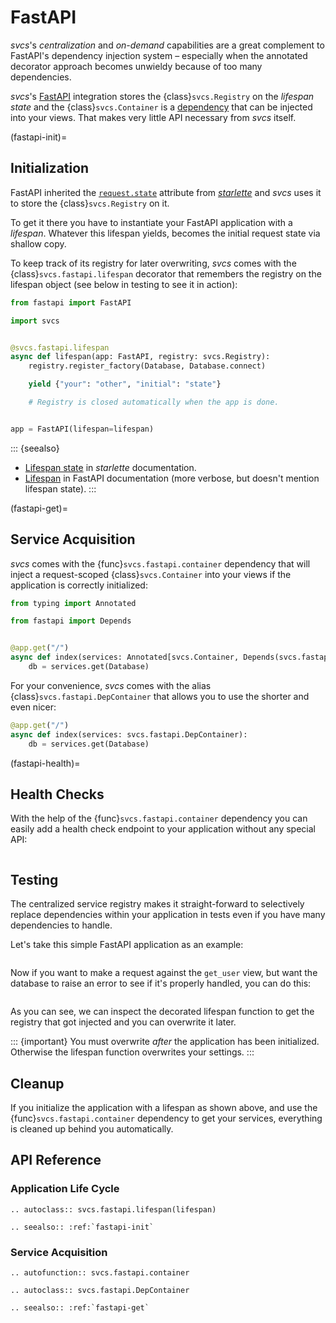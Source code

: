 # FastAPI

*svcs*'s *centralization* and *on-demand* capabilities are a great complement to FastAPI's dependency injection system – especially when the annotated decorator approach becomes unwieldy because of too many dependencies.

*svcs*'s [FastAPI](https://fastapi.tiangolo.com) integration stores the {class}`svcs.Registry` on the *lifespan state* and the {class}`svcs.Container` is a [dependency](https://fastapi.tiangolo.com/tutorial/dependencies/) that can be injected into your views.
That makes very little API necessary from *svcs* itself.

(fastapi-init)=

## Initialization

FastAPI inherited the [`request.state`](https://www.starlette.io/requests/#other-state) attribute from [*starlette*](https://www.starlette.io/) and *svcs* uses it to store the {class}`svcs.Registry` on it.

To get it there you have to instantiate your FastAPI application with a *lifespan*.
Whatever this lifespan yields, becomes the initial request state via shallow copy.

To keep track of its registry for later overwriting, *svcs* comes with the {class}`svcs.fastapi.lifespan` decorator that remembers the registry on the lifespan object (see below in testing to see it in action):

```python
from fastapi import FastAPI

import svcs


@svcs.fastapi.lifespan
async def lifespan(app: FastAPI, registry: svcs.Registry):
    registry.register_factory(Database, Database.connect)

    yield {"your": "other", "initial": "state"}

    # Registry is closed automatically when the app is done.


app = FastAPI(lifespan=lifespan)
```

::: {seealso}
- [Lifespan state](https://www.starlette.io/lifespan/) in *starlette* documentation.
- [Lifespan](https://fastapi.tiangolo.com/advanced/events/) in FastAPI documentation (more verbose, but doesn't mention lifespan state).
:::

(fastapi-get)=

## Service Acquisition

*svcs* comes with the {func}`svcs.fastapi.container` dependency that will inject a request-scoped {class}`svcs.Container` into your views if the application is correctly initialized:

```python
from typing import Annotated

from fastapi import Depends


@app.get("/")
async def index(services: Annotated[svcs.Container, Depends(svcs.fastapi.container)]):
    db = services.get(Database)
```

For your convenience, *svcs* comes with the alias {class}`svcs.fastapi.DepContainer` that allows you to use the shorter and even nicer:

```python
@app.get("/")
async def index(services: svcs.fastapi.DepContainer):
    db = services.get(Database)
```

(fastapi-health)=

## Health Checks

With the help of the {func}`svcs.fastapi.container` dependency you can easily add a health check endpoint to your application without any special API:

```{literalinclude} ../examples/fastapi/health_check.py
```


## Testing

The centralized service registry makes it straight-forward to selectively replace dependencies within your application in tests even if you have many dependencies to handle.

Let's take this simple FastAPI application as an example:

```{literalinclude} ../examples/fastapi/simple_fastapi_app.py
```

Now if you want to make a request against the `get_user` view, but want the database to raise an error to see if it's properly handled, you can do this:

```{literalinclude} ../examples/fastapi/test_simple_fastapi_app.py
```

As you can see, we can inspect the decorated lifespan function to get the registry that got injected and you can overwrite it later.

::: {important}
You must overwrite *after* the application has been initialized.
Otherwise the lifespan function overwrites your settings.
:::


## Cleanup

If you initialize the application with a lifespan as shown above, and use the {func}`svcs.fastapi.container` dependency to get your services, everything is cleaned up behind you automatically.


## API Reference

### Application Life Cycle

```{eval-rst}
.. autoclass:: svcs.fastapi.lifespan(lifespan)

.. seealso:: :ref:`fastapi-init`
```


### Service Acquisition

```{eval-rst}
.. autofunction:: svcs.fastapi.container

.. autoclass:: svcs.fastapi.DepContainer

.. seealso:: :ref:`fastapi-get`
```
